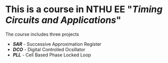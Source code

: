 # This is a course in NTHU EE "***Timing Circuits and Applications***"  
The course includes three projects
* **_SAR_** - Successive Approximation Register
* **_DCO_** - Digital Controlled Ocsillator
* **_PLL_** - Cell Based Phase Locked Loop
